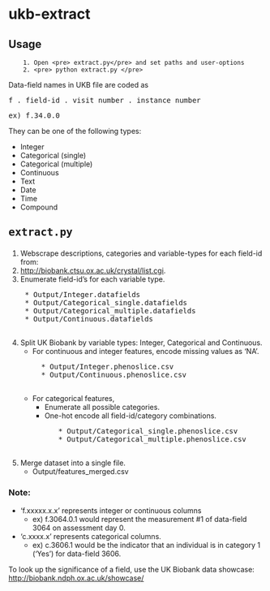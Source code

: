 # ukb-extract

## Usage
        1. Open <pre> extract.py</pre> and set paths and user-options
        2. <pre> python extract.py </pre>

Data-field names in UKB file are coded as
<pre>f . field-id . visit number . instance number</pre>
<pre>ex) f.34.0.0</pre>

They can be one of the following types:
* Integer
* Categorical (single)
* Categorical (multiple)
* Continuous
* Text
* Date
* Time
* Compound

## <b><pre>extract.py</pre></b>
1. Webscrape descriptions, categories and variable-types for each field-id from: 
2. http://biobank.ctsu.ox.ac.uk/crystal/list.cgi.
3. Enumerate field-id’s for each variable type.
    <pre>
    * Output/Integer.datafields
    * Output/Categorical_single.datafields
    * Output/Categorical_multiple.datafields
    * Output/Continuous.datafields
    </pre>
4. Split UK Biobank by variable types: Integer, Categorical and Continuous. 
    * For continuous and integer features, encode missing values as ‘NA’.
        <pre>
        * Output/Integer.phenoslice.csv
        * Output/Continuous.phenoslice.csv
        </pre>
    * For categorical features, 
        * Enumerate all possible categories.
        * One-hot encode all field-id/category combinations. 
        <pre>
            * Output/Categorical_single.phenoslice.csv
            * Output/Categorical_multiple.phenoslice.csv
        </pre>
5. Merge dataset into a single file.
    * Output/features_merged.csv

### Note:
* ‘f.xxxxx.x.x’ represents integer or continuous columns
    * ex) f.3064.0.1 would represent the measurement #1 of data-field 3064 on assessment day 0.
* ‘c.xxxx.x’ represents categorical columns.
    * ex) c.3606.1 would be the indicator that an individual is in category 1 (‘Yes’) for data-field 3606.

To look up the significance of a field, use the UK Biobank data showcase: http://biobank.ndph.ox.ac.uk/showcase/
